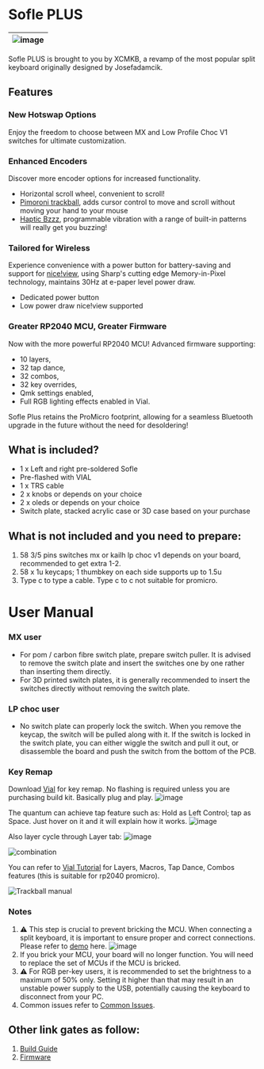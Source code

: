 # Sofle PLUS


|![image](https://github.com/superxc3/xcmkb/assets/79617315/bd81dc8d-9970-4951-b874-163cdaebc7bc)|
|:--:|

Sofle PLUS is brought to you by XCMKB, a revamp of the most popular split keyboard originally designed by Josefadamcik.

## Features

###  New Hotswap Options
Enjoy the freedom to choose between MX and Low Profile Choc V1 switches for ultimate customization.

###  Enhanced Encoders
Discover more encoder options for increased functionality.
- Horizontal scroll wheel, convenient to scroll!
- [Pimoroni trackball](https://shop.pimoroni.com/products/trackball-breakout?variant=27672765038675), adds cursor control to move and scroll without moving your hand to your mouse
- [Haptic Bzzz](https://shop.pimoroni.com/products/drv2605l-linear-actuator-haptic-breakout?variant=27859486867539), programmable vibration with a range of built-in patterns will really get you buzzing!

###  Tailored for Wireless
Experience convenience with a power button for battery-saving and support for [nice!view](https://nicekeyboards.com/nice-view/), using Sharp's cutting edge Memory-in-Pixel technology, maintains 30Hz at e-paper level power draw. 
- Dedicated power button
- Low power draw nice!view supported

### Greater RP2040 MCU, Greater Firmware
Now with the more powerful RP2040 MCU! Advanced firmware supporting:
- 10 layers,
- 32 tap dance,
- 32 combos,
- 32 key overrides,
- Qmk settings enabled, 
- Full RGB lighting effects enabled in Vial.

Sofle Plus retains the ProMicro footprint, allowing for a seamless Bluetooth upgrade in the future without the need for desoldering!

## What is included?
- 1 x Left and right pre-soldered Sofle
- Pre-flashed with VIAL
- 1 x TRS cable
- 2 x knobs or depends on your choice
- 2 x oleds or depends on your choice
- Switch plate, stacked acrylic case or 3D case based on your purchase

## What is not included and you need to prepare:
1. 58 3/5 pins switches mx or kailh lp choc v1 depends on your board, recommended to get extra 1-2. 
2. 58 x 1u keycaps; 1 thumbkey on each side supports up to 1.5u
3. Type c to type a cable. Type c to c not suitable for promicro.
   
# User Manual
### MX user
- For pom / carbon fibre switch plate, prepare switch puller. It is advised to remove the switch plate and insert the switches one by one rather than inserting them directly.
- For 3D printed switch plates, it is generally recommended to insert the switches directly without removing the switch plate.

### LP choc user
- No switch plate can properly lock the switch. When you remove the keycap, the switch will be pulled along with it. If the switch is locked in the switch plate, you can either wiggle the switch and pull it out, or disassemble the board and push the switch from the bottom of the PCB.

### Key Remap
Download [Vial](https://get.vial.today/download/) for key remap. No flashing is required unless you are purchasing build kit. Basically plug and play. 
![image](https://github.com/superxc3/xcmkb/assets/79617315/b52e9b8e-1c53-4f9f-836d-1c9b244849fb)

The quantum can achieve tap feature such as: Hold as Left Control; tap as Space. Just hover on it and it will explain how it works.
![image](https://user-images.githubusercontent.com/79617315/208881636-7c6481e0-e320-4ad1-b727-bb4b7e0616f4.png)

Also layer cycle through Layer tab:
![image](https://user-images.githubusercontent.com/79617315/208881348-fc678b95-c729-4dff-94a2-946d5032845c.png)

![combination](https://github.com/superxc3/xcmkb/assets/79617315/f9fdb327-4391-46f2-a700-533f6dd97be1)

You can refer to [Vial Tutorial](https://get.vial.today/manual/) for Layers, Macros, Tap Dance, Combos features (this is suitable for rp2040 promicro). 


![Trackball manual](https://github.com/superxc3/xcmkb/assets/79617315/6ba8086a-2a59-485d-ba2f-0292656fedfb)

### Notes
1. :warning: This step is crucial to prevent bricking the MCU. When connecting a split keyboard, it is important to ensure proper and correct connections. Please refer to [demo](https://www.instagram.com/tv/CdpYrWBJuD9/?igshid=YmMyMTA2M2Y=) here.
![image](https://user-images.githubusercontent.com/79617315/204213627-3c877043-aae7-45f9-804b-e50d5ad57624.png)
3. If you brick your MCU, your board will no longer function. You will need to replace the set of MCUs if the MCU is bricked.
4. :warning: For RGB per-key users, it is recommended to set the brightness to a maximum of 50% only. Setting it higher than that may result in an unstable power supply to the USB, potentially causing the keyboard to disconnect from your PC.
3. Common issues refer to [Common Issues](https://github.com/superxc3/xcmkb/blob/main/list%20of%20guide/common%20issues.md).

## Other link gates as follow:
1. [Build Guide](https://github.com/superxc3/xcmkb/blob/main/list%20of%20items/list%20of%20keyboards/60percent/sofle/sofleplus/build%20guide.md)
2. [Firmware](https://github.com/superxc3/xcmkb/blob/main/list%20of%20items/list%20of%20keyboards/60percent/sofle/sofleplus/firmware.md)
